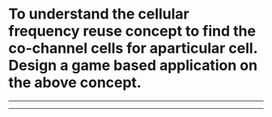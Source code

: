# To understand the cellular frequency reuse concept to find the co-channel cells for aparticular cell. Design a game based application on the above concept.



---
-------